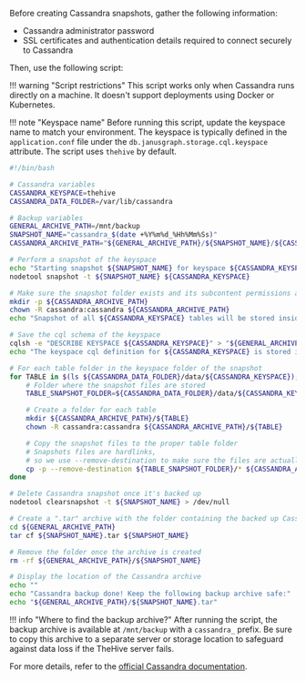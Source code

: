 Before creating Cassandra snapshots, gather the following information:

* Cassandra administrator password
* SSL certificates and authentication details required to connect securely to Cassandra

Then, use the following script:

!!! warning "Script restrictions"
    This script works only when Cassandra runs directly on a machine. It doesn't support deployments using Docker or Kubernetes.

!!! note "Keyspace name"
    Before running this script, update the keyspace name to match your environment. The keyspace is typically defined in the `application.conf` file under the `db.janusgraph.storage.cql.keyspace` attribute. The script uses `thehive` by default.

```bash
#!/bin/bash

# Cassandra variables
CASSANDRA_KEYSPACE=thehive
CASSANDRA_DATA_FOLDER=/var/lib/cassandra

# Backup variables
GENERAL_ARCHIVE_PATH=/mnt/backup
SNAPSHOT_NAME="cassandra_$(date +%Y%m%d_%Hh%Mm%Ss)"
CASSANDRA_ARCHIVE_PATH="${GENERAL_ARCHIVE_PATH}/${SNAPSHOT_NAME}/${CASSANDRA_KEYSPACE}"

# Perform a snapshot of the keyspace
echo "Starting snapshot ${SNAPSHOT_NAME} for keyspace ${CASSANDRA_KEYSPACE}"
nodetool snapshot -t ${SNAPSHOT_NAME} ${CASSANDRA_KEYSPACE}

# Make sure the snapshot folder exists and its subcontent permissions are correct
mkdir -p ${CASSANDRA_ARCHIVE_PATH}
chown -R cassandra:cassandra ${CASSANDRA_ARCHIVE_PATH}
echo "Snapshot of all ${CASSANDRA_KEYSPACE} tables will be stored inside ${CASSANDRA_ARCHIVE_PATH}"

# Save the cql schema of the keyspace
cqlsh -e "DESCRIBE KEYSPACE ${CASSANDRA_KEYSPACE}" > "${GENERAL_ARCHIVE_PATH}/${SNAPSHOT_NAME}/create_keyspace_${KEYSPACE}.cql"
echo "The keyspace cql definition for ${CASSANDRA_KEYSPACE} is stored in this file: ${GENERAL_ARCHIVE_PATH}/${SNAPSHOT_NAME}/create_keyspace_${CASSANDRA_KEYSPACE}.cql"

# For each table folder in the keyspace folder of the snapshot
for TABLE in $(ls ${CASSANDRA_DATA_FOLDER}/data/${CASSANDRA_KEYSPACE}); do
    # Folder where the snapshot files are stored
    TABLE_SNAPSHOT_FOLDER=${CASSANDRA_DATA_FOLDER}/data/${CASSANDRA_KEYSPACE}/${TABLE}/snapshots/${SNAPSHOT_NAME}

    # Create a folder for each table
    mkdir ${CASSANDRA_ARCHIVE_PATH}/${TABLE}
    chown -R cassandra:cassandra ${CASSANDRA_ARCHIVE_PATH}/${TABLE}

    # Copy the snapshot files to the proper table folder
    # Snapshots files are hardlinks,
    # so we use --remove-destination to make sure the files are actually copied and not just linked
    cp -p --remove-destination ${TABLE_SNAPSHOT_FOLDER}/* ${CASSANDRA_ARCHIVE_PATH}/${TABLE}
done

# Delete Cassandra snapshot once it's backed up
nodetool clearsnapshot -t ${SNAPSHOT_NAME} > /dev/null

# Create a ".tar" archive with the folder containing the backed up Cassandra data
cd ${GENERAL_ARCHIVE_PATH}
tar cf ${SNAPSHOT_NAME}.tar ${SNAPSHOT_NAME}

# Remove the folder once the archive is created
rm -rf ${GENERAL_ARCHIVE_PATH}/${SNAPSHOT_NAME}

# Display the location of the Cassandra archive
echo ""
echo "Cassandra backup done! Keep the following backup archive safe:"
echo "${GENERAL_ARCHIVE_PATH}/${SNAPSHOT_NAME}.tar"
```

!!! info "Where to find the backup archive?"
    After running the script, the backup archive is available at `/mnt/backup` with a `cassandra_` prefix. Be sure to copy this archive to a separate server or storage location to safeguard against data loss if the TheHive server fails.

For more details, refer to the [official Cassandra documentation](https://cassandra.apache.org/doc/stable/cassandra/operating/backups.html).